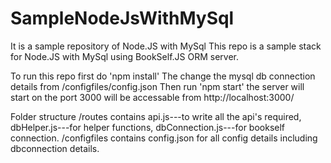 # SampleNodeJsWithMySql
It is a sample repository of Node.JS with MySql
This repo is a sample stack for Node.JS with MySql using BookSelf.JS ORM server.

To run this repo first do 'npm install'
The change the mysql db connection details from /configfiles/config.json
Then run 'npm start' the server will start on the port 3000 will be accessable from http://localhost:3000/

Folder structure
/routes contains api.js---to write all the api's required, dbHelper.js---for helper functions, dbConnection.js---for bookself connection.
/configfiles contains config.json for all config details including dbconnection details.
